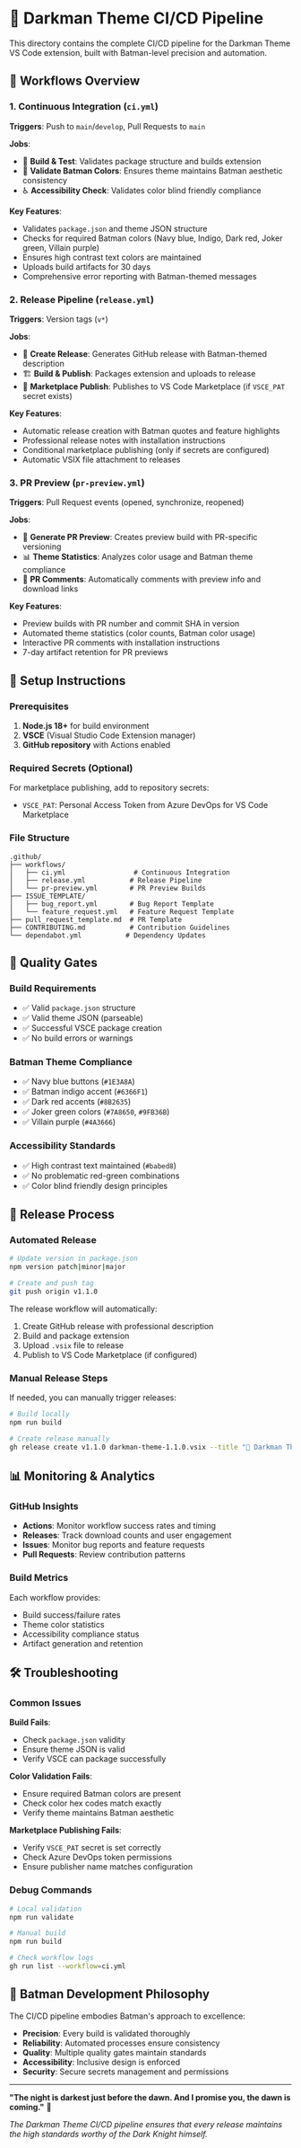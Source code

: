 # 🦇 Darkman Theme CI/CD Pipeline

This directory contains the complete CI/CD pipeline for the Darkman Theme VS Code extension, built with Batman-level precision and automation.

## 🚀 Workflows Overview

### 1. **Continuous Integration** (`ci.yml`)
**Triggers**: Push to `main`/`develop`, Pull Requests to `main`

**Jobs**:
- 🔧 **Build & Test**: Validates package structure and builds extension
- 🎨 **Validate Batman Colors**: Ensures theme maintains Batman aesthetic consistency
- ♿ **Accessibility Check**: Validates color blind friendly compliance

**Key Features**:
- Validates `package.json` and theme JSON structure
- Checks for required Batman colors (Navy blue, Indigo, Dark red, Joker green, Villain purple)  
- Ensures high contrast text colors are maintained
- Uploads build artifacts for 30 days
- Comprehensive error reporting with Batman-themed messages

### 2. **Release Pipeline** (`release.yml`)
**Triggers**: Version tags (`v*`)

**Jobs**:
- 🎯 **Create Release**: Generates GitHub release with Batman-themed description
- 🏗️ **Build & Publish**: Packages extension and uploads to release
- 📢 **Marketplace Publish**: Publishes to VS Code Marketplace (if `VSCE_PAT` secret exists)

**Key Features**:
- Automatic release creation with Batman quotes and feature highlights
- Professional release notes with installation instructions
- Conditional marketplace publishing (only if secrets are configured)
- Automatic VSIX file attachment to releases

### 3. **PR Preview** (`pr-preview.yml`)
**Triggers**: Pull Request events (opened, synchronize, reopened)

**Jobs**:
- 🎨 **Generate PR Preview**: Creates preview build with PR-specific versioning
- 📊 **Theme Statistics**: Analyzes color usage and Batman theme compliance
- 💬 **PR Comments**: Automatically comments with preview info and download links

**Key Features**:
- Preview builds with PR number and commit SHA in version
- Automated theme statistics (color counts, Batman color usage)
- Interactive PR comments with installation instructions
- 7-day artifact retention for PR previews

## 🔧 Setup Instructions

### Prerequisites
1. **Node.js 18+** for build environment
2. **VSCE** (Visual Studio Code Extension manager)
3. **GitHub repository** with Actions enabled

### Required Secrets (Optional)
For marketplace publishing, add to repository secrets:
- `VSCE_PAT`: Personal Access Token from Azure DevOps for VS Code Marketplace

### File Structure
```
.github/
├── workflows/
│   ├── ci.yml                 # Continuous Integration
│   ├── release.yml           # Release Pipeline  
│   └── pr-preview.yml        # PR Preview Builds
├── ISSUE_TEMPLATE/
│   ├── bug_report.yml        # Bug Report Template
│   └── feature_request.yml   # Feature Request Template
├── pull_request_template.md  # PR Template
├── CONTRIBUTING.md           # Contribution Guidelines
└── dependabot.yml           # Dependency Updates
```

## 🎯 Quality Gates

### Build Requirements
- ✅ Valid `package.json` structure
- ✅ Valid theme JSON (parseable)
- ✅ Successful VSCE package creation
- ✅ No build errors or warnings

### Batman Theme Compliance
- ✅ Navy blue buttons (`#1E3A8A`)
- ✅ Batman indigo accent (`#6366F1`)  
- ✅ Dark red accents (`#8B2635`)
- ✅ Joker green colors (`#7A8650`, `#9FB36B`)
- ✅ Villain purple (`#4A3666`)

### Accessibility Standards
- ✅ High contrast text maintained (`#babed8`)
- ✅ No problematic red-green combinations
- ✅ Color blind friendly design principles

## 🚀 Release Process

### Automated Release
```bash
# Update version in package.json
npm version patch|minor|major

# Create and push tag
git push origin v1.1.0
```

The release workflow will automatically:
1. Create GitHub release with professional description
2. Build and package extension
3. Upload `.vsix` file to release
4. Publish to VS Code Marketplace (if configured)

### Manual Release Steps
If needed, you can manually trigger releases:
```bash
# Build locally
npm run build

# Create release manually
gh release create v1.1.0 darkman-theme-1.1.0.vsix --title "🦇 Darkman Theme v1.1.0"
```

## 📊 Monitoring & Analytics

### GitHub Insights
- **Actions**: Monitor workflow success rates and timing
- **Releases**: Track download counts and user engagement
- **Issues**: Monitor bug reports and feature requests
- **Pull Requests**: Review contribution patterns

### Build Metrics
Each workflow provides:
- Build success/failure rates
- Theme color statistics
- Accessibility compliance status
- Artifact generation and retention

## 🛠️ Troubleshooting

### Common Issues

**Build Fails**:
- Check `package.json` validity
- Ensure theme JSON is valid
- Verify VSCE can package successfully

**Color Validation Fails**:
- Ensure required Batman colors are present
- Check color hex codes match exactly
- Verify theme maintains Batman aesthetic

**Marketplace Publishing Fails**:
- Verify `VSCE_PAT` secret is set correctly
- Check Azure DevOps token permissions
- Ensure publisher name matches configuration

### Debug Commands
```bash
# Local validation
npm run validate

# Manual build
npm run build

# Check workflow logs
gh run list --workflow=ci.yml
```

## 🦇 Batman Development Philosophy

The CI/CD pipeline embodies Batman's approach to excellence:
- **Precision**: Every build is validated thoroughly
- **Reliability**: Automated processes ensure consistency  
- **Quality**: Multiple quality gates maintain standards
- **Accessibility**: Inclusive design is enforced
- **Security**: Secure secrets management and permissions

---

**"The night is darkest just before the dawn. And I promise you, the dawn is coming."** 🦇

*The Darkman Theme CI/CD pipeline ensures that every release maintains the high standards worthy of the Dark Knight himself.*
